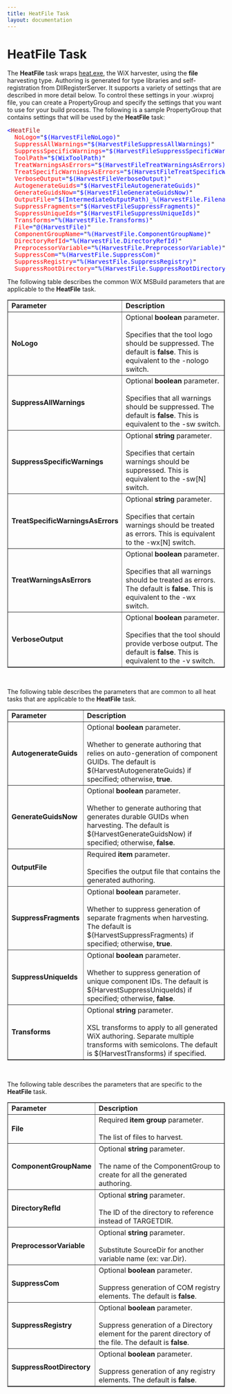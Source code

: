 ```yaml
---
title: HeatFile Task
layout: documentation
---
```


# HeatFile Task

The <b>HeatFile</b> task wraps [heat.exe](../../overview/heat.html), the WiX harvester,
using the <b>file</b> harvesting type. Authoring is generated for type libraries and
self-registration from DllRegisterServer. It supports a variety of settings that
are described in more detail below. To control these settings in your .wixproj file,
you can create a PropertyGroup and specify the settings that you want to use for
your build process. The following is a sample PropertyGroup that contains settings
that will be used by the <b>HeatFile</b> task:

<pre><span style="color: blue">&lt;</span><span style="color: #a31515">HeatFile
  </span><span style="color: red">NoLogo</span><span style="color: blue">=</span>&quot;<span style="color: blue">$(HarvestFileNoLogo)</span>&quot;
  <span style="color: red">SuppressAllWarnings</span><span style="color: blue">=</span>&quot;<span style="color: blue">$(HarvestFileSuppressAllWarnings)</span>&quot;
  <span style="color: red">SuppressSpecificWarnings</span><span style="color: blue">=</span>&quot;<span style="color: blue">$(HarvestFileSuppressSpecificWarnings)</span>&quot;
  <span style="color: red">ToolPath</span><span style="color: blue">=</span>&quot;<span style="color: blue">$(WixToolPath)</span>&quot;
  <span style="color: red">TreatWarningsAsErrors</span><span style="color: blue">=</span>&quot;<span style="color: blue">$(HarvestFileTreatWarningsAsErrors)</span>&quot;
  <span style="color: red">TreatSpecificWarningsAsErrors</span><span style="color: blue">=</span>&quot;<span style="color: blue">$(HarvestFileTreatSpecificWarningsAsErrors)</span>&quot;
  <span style="color: red">VerboseOutput</span><span style="color: blue">=</span>&quot;<span style="color: blue">$(HarvestFileVerboseOutput)</span>&quot;
  <span style="color: red">AutogenerateGuids</span><span style="color: blue">=</span>&quot;<span style="color: blue">$(HarvestFileAutogenerateGuids)</span>&quot;
  <span style="color: red">GenerateGuidsNow</span><span style="color: blue">=</span>&quot;<span style="color: blue">$(HarvestFileGenerateGuidsNow)</span>&quot;
  <span style="color: red">OutputFile</span><span style="color: blue">=</span>&quot;<span style="color: blue">$(IntermediateOutputPath)_%(HarvestFile.Filename)_file.wxs</span>&quot;
  <span style="color: red">SuppressFragments</span><span style="color: blue">=</span>&quot;<span style="color: blue">$(HarvestFileSuppressFragments)</span>&quot;
  <span style="color: red">SuppressUniqueIds</span><span style="color: blue">=</span>&quot;<span style="color: blue">$(HarvestFileSuppressUniqueIds)</span>&quot;
  <span style="color: red">Transforms</span><span style="color: blue">=</span>&quot;<span style="color: blue">%(HarvestFile.Transforms)</span>&quot;
  <span style="color: red">File</span><span style="color: blue">=</span>&quot;<span style="color: blue">@(HarvestFile)</span>&quot;
  <span style="color: red">ComponentGroupName</span><span style="color: blue">=</span>&quot;<span style="color: blue">%(HarvestFile.ComponentGroupName)</span>&quot;
  <span style="color: red">DirectoryRefId</span><span style="color: blue">=</span>&quot;<span style="color: blue">%(HarvestFile.DirectoryRefId)</span>&quot;
  <span style="color: red">PreprocessorVariable</span><span style="color: blue">=</span>&quot;<span style="color: blue">%(HarvestFile.PreprocessorVariable)</span>&quot;
  <span style="color: red">SuppressCom</span><span style="color: blue">=</span>&quot;<span style="color: blue">%(HarvestFile.SuppressCom)</span>&quot;
  <span style="color: red">SuppressRegistry</span><span style="color: blue">=</span>&quot;<span style="color: blue">%(HarvestFile.SuppressRegistry)</span>&quot;
  <span style="color: red">SuppressRootDirectory</span><span style="color: blue">=</span>&quot;<span style="color: blue">%(HarvestFile.SuppressRootDirectory)</span>&quot; <span style="color: blue">/&gt;</span></pre>

The following table describes the common WiX MSBuild parameters that are applicable
to the <b>HeatFile</b> task.

<table border="1" cellspacing="0" cellpadding="4">
    <tr>
        <td>
            <b>Parameter</b>
        </td>
        <td>
            <b>Description</b>
        </td>
    </tr>
    <tr>
        <td>
            <b>NoLogo</b>
        </td>
        <td>
            Optional <b>boolean</b> parameter.<br />
            <br />
            Specifies that the tool logo should be suppressed.
            The default is <b>false</b>.
            This is equivalent to the -nologo switch.</td>
    </tr>
    <tr>
        <td>
            <b>SuppressAllWarnings</b>
        </td>
        <td>
            Optional <b>boolean</b> parameter.<br />
            <br />
            Specifies that all warnings should be suppressed.
            The default is <b>false</b>.
            This is equivalent to the -sw switch.
        </td>
    </tr>
    <tr>
        <td>
            <b>SuppressSpecificWarnings</b>
        </td>
        <td>
            Optional <b>string</b> parameter.<br />
            <br />
            Specifies that certain warnings should be suppressed.
            This is equivalent to the -sw[N] switch.
        </td>
    </tr>
    <tr>
        <td>
            <b>TreatSpecificWarningsAsErrors</b>
        </td>
        <td>
            Optional <b>string</b> parameter.<br />
            <br />
            Specifies that certain warnings should be treated as errors.
            This is equivalent to the -wx[N] switch.
        </td>
    </tr>
    <tr>
        <td>
            <b>TreatWarningsAsErrors</b>
        </td>
        <td>
            Optional <b>boolean</b> parameter.<br />
            <br />
            Specifies that all warnings should be treated as errors.
            The default is <b>false</b>.
            This is equivalent to the -wx switch.
        </td>
    </tr>
    <tr>
        <td>
            <b>VerboseOutput</b>
        </td>
        <td>
            Optional <b>boolean</b> parameter.<br />
            <br />
            Specifies that the tool should provide verbose output.
            The default is <b>false</b>.
            This is equivalent to the -v switch.
        </td>
    </tr>
</table>

&nbsp;

The following table describes the parameters that are 
common to all heat tasks that are applicable to the <b>HeatFile</b>
task.

<table border="1" cellspacing="0" cellpadding="4">
    <tr>
        <td>
            <b>Parameter</b>
        </td>
        <td>
            <b>Description</b>
        </td>
    </tr>
    <tr>
        <td>
            <b>AutogenerateGuids</b></td>
        <td>
            Optional <b>boolean</b> parameter.<br />
            <br />
            Whether to generate authoring that relies on auto-generation of component GUIDs.
            The default is $(HarvestAutogenerateGuids) if specified; otherwise, <b>true</b>.
        </td>
    </tr>
    <tr>
        <td>
            <b>GenerateGuidsNow</b></td>
        <td>
            Optional <b>boolean</b> parameter.<br />
            <br />
            Whether to generate authoring that generates durable GUIDs when harvesting. The
            default is $(HarvestGenerateGuidsNow) if specified; otherwise, <b>false</b>.</td>
    </tr>
    <tr>
        <td>
            <b>OutputFile</b></td>
        <td>
            Required <b>item</b> parameter.<br />
            <br />
            Specifies the output file that contains the generated authoring.</td>
    </tr>
    <tr>
        <td>
            <b>SuppressFragments</b></td>
        <td>
            Optional <b>boolean</b> parameter.<br />
            <br />
            Whether to suppress generation of separate fragments when harvesting. The default
            is $(HarvestSuppressFragments) if specified; otherwise, <b>true</b>.</td>
    </tr>
    <tr>
        <td>
            <b>SuppressUniqueIds</b></td>
        <td>
            Optional <b>boolean</b> parameter.<br />
            <br />
            Whether to suppress generation of unique component IDs. The default
            is $(HarvestSuppressUniqueIds) if specified; otherwise, <b>false</b>.</td>
    </tr>
    <tr>
        <td>
            <b>Transforms</b></td>
        <td>
            Optional <b>string</b> parameter.<br />
            <br />
            XSL transforms to apply to all generated WiX authoring. Separate multiple transforms
            with semicolons. The default is $(HarvestTransforms) if specified.</td>
    </tr>
</table>

&nbsp;

The following table describes the parameters that are specific to the <b>HeatFile</b>
task.

<table border="1" cellspacing="0" cellpadding="4">
    <tr>
        <td>
            <b>Parameter</b>
        </td>
        <td>
            <b>Description</b>
        </td>
    </tr>
    <tr>
        <td>
            <b>File</b></td>
        <td>
            Required <b>item group</b> parameter.<br />
            <br />
            The list of files to harvest.</td>
    </tr>
    <tr>
        <td>
            <b>ComponentGroupName</b></td>
        <td>
            Optional <b>string</b> parameter.<br />
            <br />
            The name of the ComponentGroup to create for all the generated authoring.</td>
    </tr>
    <tr>
        <td>
            <b>DirectoryRefId</b></td>
        <td>
            Optional <b>string</b> parameter.<br />
            <br />
            The ID of the directory to reference instead of TARGETDIR.</td>
    </tr>
    <tr>
        <td>
            <b>PreprocessorVariable</b></td>
        <td>
            Optional <b>string</b> parameter.<br />
            <br />
            Substitute SourceDir for another variable name (ex: var.Dir).</td>
    </tr>
    <tr>
        <td>
            <b>SuppressCom</b></td>
        <td>
            Optional <b>boolean</b> parameter.<br />
            <br />
            Suppress generation of COM registry elements. The default is <b>false</b>.</td>
    </tr>
    <tr>
        <td>
            <b>SuppressRegistry</b></td>
        <td>
            Optional <b>boolean</b> parameter.<br />
            <br />
            Suppress generation of a Directory element for the parent directory of the file.
            The default is <b>false</b>.</td>
    </tr>
    <tr>
        <td>
            <b>SuppressRootDirectory</b></td>
        <td>
            Optional <b>boolean</b> parameter.<br />
            <br />
            Suppress generation of any registry elements. The default is <b>false</b>.</td>
    </tr>
</table>
